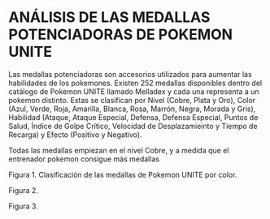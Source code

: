 # ANÁLISIS DE LAS MEDALLAS POTENCIADORAS DE POKEMON UNITE

Las medallas potenciadoras son accesorios utilizados para aumentar las habilidades de los pokemones. Existen 252 medallas disponibles dentro del catálogo de Pokemon UNITE llamado Melladex y cada una representa a un pokemon distinto. Estas se clasifican por Nivel (Cobre, Plata y Oro), Color (Azul, Verde, Roja, Amarilla, Blanca, Rosa, Marrón, Negra, Morada y Gris), Habilidad (Ataque, Ataque Especial, Defensa, Defensa Especial, Puntos de Salud, Índice de Golpe Crítico, Velocidad de Desplazamieinto y Tiempo de Recarga) y Efecto (Positivo y Negativo).

Todas las medallas empiezan en el nivel Cobre, y a medida que el entrenador pokemon consigue más medallas

Figura 1. Clasificación de las medallas de Pokemon UNITE por color.

Figura 2.

Figura 3.
